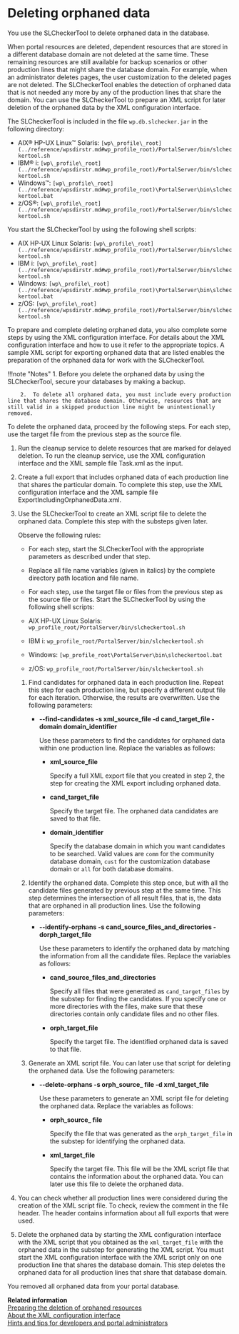 # Deleting orphaned data

You use the SLCheckerTool to delete orphaned data in the database.

When portal resources are deleted, dependent resources that are stored in a different database domain are not deleted at the same time. These remaining resources are still available for backup scenarios or other production lines that might share the database domain. For example, when an administrator deletes pages, the user customization to the deleted pages are not deleted. The SLCheckerTool enables the detection of orphaned data that is not needed any more by any of the production lines that share the domain. You can use the SLCheckerTool to prepare an XML script for later deletion of the orphaned data by the XML configuration interface.

The SLCheckerTool is included in the file `wp.db.slchecker.jar` in the following directory:

-   AIX® HP-UX Linux™ Solaris: `[wp\_profile\_root](../reference/wpsdirstr.md#wp_profile_root)/PortalServer/bin/slcheckertool.sh`
-   IBM® i: `[wp\_profile\_root](../reference/wpsdirstr.md#wp_profile_root)/PortalServer/bin/slcheckertool.sh`
-   Windows™: `[wp\_profile\_root](../reference/wpsdirstr.md#wp_profile_root)\PortalServer\bin\slcheckertool.bat`
-   z/OS®: `[wp\_profile\_root](../reference/wpsdirstr.md#wp_profile_root)/PortalServer/bin/slcheckertool.sh`

You start the SLCheckerTool by using the following shell scripts:

-   AIX HP-UX Linux Solaris: `[wp\_profile\_root](../reference/wpsdirstr.md#wp_profile_root)/PortalServer/bin/slcheckertool.sh`
-   IBM i: `[wp\_profile\_root](../reference/wpsdirstr.md#wp_profile_root)/PortalServer/bin/slcheckertool.sh`
-   Windows: `[wp\_profile\_root](../reference/wpsdirstr.md#wp_profile_root)\PortalServer\bin\slcheckertool.bat`
-   z/OS: `[wp\_profile\_root](../reference/wpsdirstr.md#wp_profile_root)/PortalServer/bin/slcheckertool.sh`

To prepare and complete deleting orphaned data, you also complete some steps by using the XML configuration interface. For details about the XML configuration interface and how to use it refer to the appropriate topics. A sample XML script for exporting orphaned data that are listed enables the preparation of the orphaned data for work with the SLCheckerTool.

!!!note "Notes"
        1.  Before you delete the orphaned data by using the SLCheckerTool, secure your databases by making a backup.
    
        2.  To delete all orphaned data, you must include every production line that shares the database domain. Otherwise, resources that are still valid in a skipped production line might be unintentionally removed.

To delete the orphaned data, proceed by the following steps. For each step, use the target file from the previous step as the source file.

1.  Run the cleanup service to delete resources that are marked for delayed deletion. To run the cleanup service, use the XML configuration interface and the XML sample file Task.xml as the input.

2.  Create a full export that includes orphaned data of each production line that shares the particular domain. To complete this step, use the XML configuration interface and the XML sample file ExportIncludingOrphanedData.xml.

3.  Use the SLCheckerTool to create an XML script file to delete the orphaned data. Complete this step with the substeps given later.

    Observe the following rules:

    -   For each step, start the SLCheckerTool with the appropriate parameters as described under that step.
    -   Replace all file name variables (given in italics) by the complete directory path location and file name.
    -   For each step, use the target file or files from the previous step as the source file or files.
    Start the SLCheckerTool by using the following shell scripts:


    -   AIX HP-UX Linux Solaris: `wp_profile_root/PortalServer/bin/slcheckertool.sh`
    -   IBM i: `wp_profile_root/PortalServer/bin/slcheckertool.sh`
    -   Windows: `[wp_profile_root\PortalServer\bin\slcheckertool.bat`
    -   z/OS: `wp_profile_root/PortalServer/bin/slcheckertool.sh`
    
    1.  Find candidates for orphaned data in each production line. Repeat this step for each production line, but specify a different output file for each iteration. Otherwise, the results are overwritten. Use the following parameters:

        -   **--find-candidates -s xml_source_file -d cand_target_file -domain domain_identifier**

            Use these parameters to find the candidates for orphaned data within one production line. Replace the variables as follows:

            -   **xml_source_file**

                Specify a full XML export file that you created in step 2, the step for creating the XML export including orphaned data.

            -   **cand_target_file**

                Specify the target file. The orphaned data candidates are saved to that file.

            -   **domain_identifier**

                Specify the database domain in which you want candidates to be searched. Valid values are `comm` for the community database domain, `cust` for the customization database domain or `all` for both database domains.

    2.  Identify the orphaned data. Complete this step once, but with all the candidate files generated by previous step at the same time. This step determines the intersection of all result files, that is, the data that are orphaned in all production lines. Use the following parameters:

        -   **--identify-orphans -s cand_source_files_and_directories -dorph_target_file**

            Use these parameters to identify the orphaned data by matching the information from all the candidate files. Replace the variables as follows:

            -   **cand_source_files_and_directories**

                Specify all files that were generated as `cand_target_files` by the substep for finding the candidates. If you specify one or more directories with the files, make sure that these directories contain only candidate files and no other files.

            -   **orph_target_file**

                Specify the target file. The identified orphaned data is saved to that file.

    3.  Generate an XML script file. You can later use that script for deleting the orphaned data. Use the following parameters:

        -   **--delete-orphans -s orph_source_ file -d xml_target_file**

            Use these parameters to generate an XML script file for deleting the orphaned data. Replace the variables as follows:

            -   **orph_source_ file**

                Specify the file that was generated as the `orph_target_file` in the substep for identifying the orphaned data.

            -   **xml_target_file**

                Specify the target file. This file will be the XML script file that contains the information about the orphaned data. You can later use this file to delete the orphaned data.

4.  You can check whether all production lines were considered during the creation of the XML script file. To check, review the comment in the file header. The header contains information about all full exports that were used.

5.  Delete the orphaned data by starting the XML configuration interface with the XML script that you obtained as the `xml_target_file` with the orphaned data in the substep for generating the XML script. You must start the XML configuration interface with the XML script only on one production line that shares the database domain. This step deletes the orphaned data for all production lines that share that database domain.

You removed all orphaned data from your portal database.

**Related information**  
[Preparing the deletion of orphaned resources](../../../extend_dx/development_tools/portal_admin_tools/xml_config_interface/working_xml_config_interface/using_xml_config_cmd_line/adxmltsk_del_orphan_res.md)<br>
[About the XML configuration interface](../../../extend_dx/development_tools/portal_admin_tools/xml_config_interface/index.md)<br>
[Hints and tips for developers and portal administrators](../../../build_sites/tagging_rating/hints_tips_tag_rate/tag_rate_ref_hintip_4admins.md)

